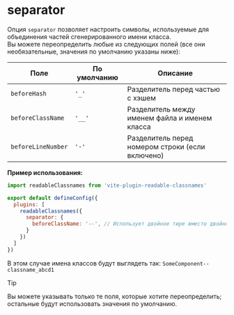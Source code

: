 # separator

Опция `separator` позволяет настроить символы, используемые для объединения частей сгенерированного имени класса.  
Вы можете переопределить любые из следующих полей (все они необязательные, значения по умолчанию указаны ниже):

| Поле                | По умолчанию | Описание                                             |
|---------------------|--------------|------------------------------------------------------|
| `beforeHash`        | `'_'`        | Разделитель перед частью с хэшем                     |
| `beforeClassName`   | `'__'`       | Разделитель между именем файла и именем класса       |
| `beforeLineNumber`  | `'-'`        | Разделитель перед номером строки (если включено)     |

**Пример использования:**
```js
import readableClassnames from 'vite-plugin-readable-classnames'

export default defineConfig({
  plugins: [
    readableClassnames({
      separator: {
        beforeClassName: '--', // Использует двойное тире вместо двойного подчёркивания
      }
    })
  ]
})
```

В этом случае имена классов будут выглядеть так:
`SomeComponent--classname_abcd1`

> [!TIP]
> Вы можете указывать только те поля, которые хотите переопределить; остальные будут использовать значения по умолчанию.